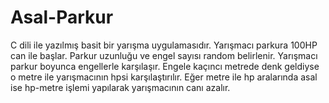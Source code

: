 # Asal-Parkur
 C dili ile yazılmış basit bir yarışma uygulamasıdır. 
Yarışmacı parkura 100HP can ile başlar.
Parkur uzunluğu ve engel sayısı random belirlenir.
Yarışmacı parkur boyunca engellerle karşılaşır.
Engele kaçıncı metrede denk geldiyse o metre ile yarışmacının hpsi karşılaştırılır.
Eğer metre ile hp aralarında asal ise hp-metre işlemi yapılarak yarışmacının canı azalır.
